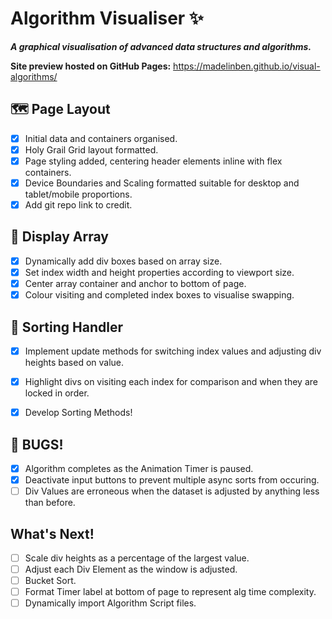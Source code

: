 # Algorithm Visualiser ✨
***A graphical visualisation of advanced data structures and algorithms.***

**Site preview hosted on GitHub Pages:** https://madelinben.github.io/visual-algorithms/

## 🗺 Page Layout
* [x] Initial data and containers organised.
* [x] Holy Grail Grid layout formatted.
* [x] Page styling added, centering header elements inline with flex containers.
* [x] Device Boundaries and Scaling formatted suitable for desktop and tablet/mobile proportions.
* [x] Add git repo link to credit.

## 🔮 Display Array
* [x] Dynamically add div boxes based on array size.
* [x] Set index width and height properties according to viewport size.
* [x] Center array container and anchor to bottom of page.
* [x] Colour visiting and completed index boxes to visualise swapping.

## 🧙 Sorting Handler
* [x] Implement update methods for switching index values and adjusting div heights based on value.
* [x] Highlight divs on visiting each index for comparison and when they are locked in order.
* [x] Develop Sorting Methods!



## 🐞 BUGS!
* [x] Algorithm completes as the Animation Timer is paused.
* [x] Deactivate input buttons to prevent multiple async sorts from occuring.
* [ ] Div Values are erroneous when the dataset is adjusted by anything less than before.

## What's Next!
* [ ] Scale div heights as a percentage of the largest value.
* [ ] Adjust each Div Element as the window is adjusted.
* [ ] Bucket Sort.
* [ ] Format Timer label at bottom of page to represent alg time complexity.
* [ ] Dynamically import Algorithm Script files.